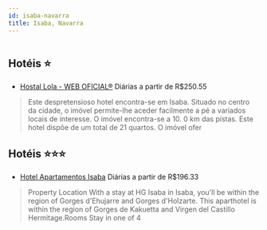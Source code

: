 ```yaml
---
id: isaba-navarra
title: Isaba, Navarra
---
```


<center><img src="https://assets.cosmos-data.com/1/06f7e6c27dba224922fee633f9bf9d4f/550838.jpg" alt="" /></center>


## Hotéis ⭐️

-    [Hostal Lola - WEB OFICIAL®](https://www.hurb.com/aud/https://www.hurb.com/hoteis/isaba/hostal-lola-web-oficial-r-JNP-JP591097?cmp=18055) Diárias a partir de R$250.55
   > Este despretensioso hotel encontra-se em Isaba. Situado no centro da cidade, o imóvel permite-lhe aceder facilmente a pé a variados locais de interesse. O imóvel encontra-se a 10. 0 km das pistas. Este hotel dispõe de um total de 21 quartos. O imóvel ofer

## Hotéis ⭐️⭐️⭐️

-    [Hotel Apartamentos Isaba](https://www.hurb.com/aud/https://www.hurb.com/hoteis/isaba/hotel-apartamentos-isaba-JNP-JP060770?cmp=18055) Diárias a partir de R$196.33
   > Property Location With a stay at HG Isaba in Isaba, you&apos;ll be within the region of Gorges d&apos;Ehujarre and Gorges d&apos;Holzarte.  This aparthotel is within the region of Gorges de Kakuetta and Virgen del Castillo Hermitage.Rooms Stay in one of 4
